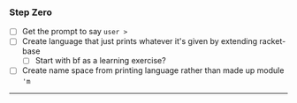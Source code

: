 ### Step Zero
- [ ] Get the prompt to say `user >`
- [ ] Create language that just prints whatever it's given by extending racket-base
    - [ ] Start with bf as a learning exercise?
- [ ] Create name space from printing language rather than made up module `'m`
---
